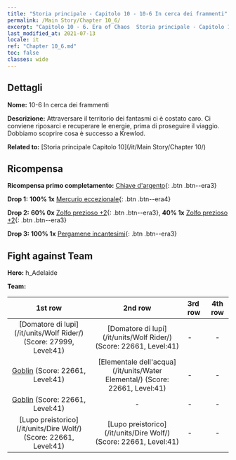 ```yaml
---
title: "Storia principale - Capitolo 10 - 10-6 In cerca dei frammenti"
permalink: /Main Story/Chapter 10_6/
excerpt: "Capitolo 10 - 6. Era of Chaos  Storia principale - Capitolo 10_6. 10-6 In cerca dei frammenti"
last_modified_at: 2021-07-13
locale: it
ref: "Chapter 10_6.md"
toc: false
classes: wide
---
```


## Dettagli

 **Nome:** 10-6 In cerca dei frammenti

 **Descrizione:** Attraversare il territorio dei fantasmi ci è costato caro. Ci conviene riposarci e recuperare le energie, prima di proseguire il viaggio. Dobbiamo scoprire cosa è successo a Krewlod.

 **Related to:** [Storia principale Capitolo 10](/it/Main Story/Chapter 10/)

## Ricompensa

 **Ricompensa primo completamento:** [Chiave d'argento](/ItemsIT/con_693/){: .btn .btn--era3}

 **Drop 1:** **100% 1x** [Mercurio eccezionale](/ItemsIT/mat_35/){: .btn .btn--era4}

 **Drop 2:** **60% 0x** [Zolfo prezioso +2](/ItemsIT/mat_29/){: .btn .btn--era3}, **40% 1x** [Zolfo prezioso +2](/ItemsIT/mat_29/){: .btn .btn--era3}

 **Drop 3:** **100% 1x** [Pergamene incantesimi](/ItemsIT/con_694/){: .btn .btn--era3}


## Fight against Team
 **Hero:** h_Adelaide

 **Team:**


  | 1st row | 2nd row | 3rd row | 4th row |
  |:----:|:----:|:----|:----:|
  | [Domatore di lupi](/it/units/Wolf Rider/) (Score: 27999, Level:41)  | [Domatore di lupi](/it/units/Wolf Rider/) (Score: 22661, Level:41)  | - | - |
  | [Goblin](/it/units/Goblin/) (Score: 22661, Level:41)  | [Elementale dell'acqua](/it/units/Water Elemental/) (Score: 22661, Level:41)  | - | - |
  | [Goblin](/it/units/Goblin/) (Score: 22661, Level:41)  | - | - | - |
  | [Lupo preistorico](/it/units/Dire Wolf/) (Score: 22661, Level:41)  | [Lupo preistorico](/it/units/Dire Wolf/) (Score: 22661, Level:41)  | - | - |


